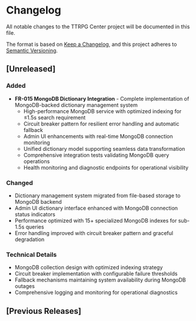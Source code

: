 # Changelog

All notable changes to the TTRPG Center project will be documented in this file.

The format is based on [Keep a Changelog](https://keepachangelog.com/en/1.0.0/),
and this project adheres to [Semantic Versioning](https://semver.org/spec/v2.0.0.html).

## [Unreleased]

### Added
- **FR-015 MongoDB Dictionary Integration** - Complete implementation of MongoDB-backed dictionary management system
  - High-performance MongoDB service with optimized indexing for ≤1.5s search requirement
  - Circuit breaker pattern for resilient error handling and automatic fallback
  - Admin UI enhancements with real-time MongoDB connection monitoring
  - Unified dictionary model supporting seamless data transformation
  - Comprehensive integration tests validating MongoDB query operations
  - Health monitoring and diagnostic endpoints for operational visibility

### Changed
- Dictionary management system migrated from file-based storage to MongoDB backend
- Admin UI dictionary interface enhanced with MongoDB connection status indicators
- Performance optimized with 15+ specialized MongoDB indexes for sub-1.5s queries
- Error handling improved with circuit breaker pattern and graceful degradation

### Technical Details
- MongoDB collection design with optimized indexing strategy
- Circuit breaker implementation with configurable failure thresholds
- Fallback mechanisms maintaining system availability during MongoDB outages
- Comprehensive logging and monitoring for operational diagnostics

## [Previous Releases]
<!-- Future releases will be documented here -->